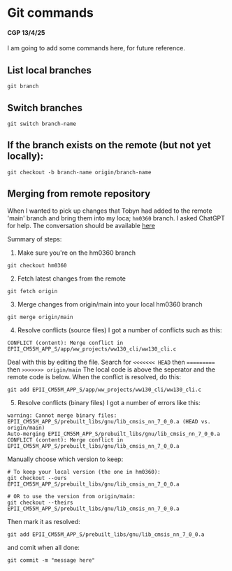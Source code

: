 # Git commands 
#### CGP 13/4/25

I am going to add some commands here, for future reference.

## List local branches

```
git branch
```

## Switch branches

```
git switch branch-name
```

## If the branch exists on the remote (but not yet locally):
```
git checkout -b branch-name origin/branch-name
```

## Merging from remote repository

When I wanted to pick up changes that Tobyn had added to the remote 'main' branch 
and bring them into my loca; `hm0360` branch. I asked ChatGPT for help.
The conversation should be available [here](https://chatgpt.com/share/67fae120-faf8-8005-ae07-2cc56b635244)

Summary of steps:

1. Make sure you're on the hm0360 branch
```
git checkout hm0360
```
2. Fetch latest changes from the remote
```
git fetch origin
```
3. Merge changes from origin/main into your local hm0360 branch
```
git merge origin/main
```
4. Resolve conflicts (source files)
I got a number of conflicts such as this:
```
CONFLICT (content): Merge conflict in EPII_CM55M_APP_S/app/ww_projects/ww130_cli/ww130_cli.c
```
Deal with this by editing the file. Search for `<<<<<<< HEAD` then `=========` then `>>>>>>> origin/main`
The local code is above the seperator and the remote code is below.
When the conflict is resolved, do this:
```
git add EPII_CM55M_APP_S/app/ww_projects/ww130_cli/ww130_cli.c
```
5. Resolve conflicts (binary files)
I got a number of errors like this:
```
warning: Cannot merge binary files: EPII_CM55M_APP_S/prebuilt_libs/gnu/lib_cmsis_nn_7_0_0.a (HEAD vs. origin/main)
Auto-merging EPII_CM55M_APP_S/prebuilt_libs/gnu/lib_cmsis_nn_7_0_0.a
CONFLICT (content): Merge conflict in EPII_CM55M_APP_S/prebuilt_libs/gnu/lib_cmsis_nn_7_0_0.a
```
Manually choose which version to keep:
```
# To keep your local version (the one in hm0360):
git checkout --ours EPII_CM55M_APP_S/prebuilt_libs/gnu/lib_cmsis_nn_7_0_0.a

# OR to use the version from origin/main:
git checkout --theirs EPII_CM55M_APP_S/prebuilt_libs/gnu/lib_cmsis_nn_7_0_0.a
```
Then mark it as resolved:
```
git add EPII_CM55M_APP_S/prebuilt_libs/gnu/lib_cmsis_nn_7_0_0.a
```
and comit when all done:
```
git commit -m "message here"
```





